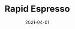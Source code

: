 ---
description: "Pattern%3A%20Rapid%20%7C%20Color%3A%20Espresso%20%7C%20Width%3A%2054%u201D%20%7C%20Content%3A%20100%25%20Polyester%20%7C%20Abrasion%3A%2050%2C000%20Double%20Rubs%20-%20Wyzenbeek%20Method%20%7C%20Repeat%3A%20n/a%20%7C%20Finish%3A%20INCASE%20by%20CRYPTON%20%7C%20Flammability%3A%20NFPA%20260%2C%20UFAC%20Class%201%2C%20CAL%20117%20%7C%20Applications%3A%20Contract%20/%20Hospitality%2C%20Residential%20%7C%20"
tags: 
  - "Lark Fontaine"
  - "Rapid"
  - "Textiles"
image_primary: "img/Espresso_large.jpg"
href: "https://www.larkfontaine.com/collections/textiles/products/rapid-espresso"
designer: "Lark Fontaine"
title: "Rapid Espresso"
category: "Textiles"
subtitle: ""
manufacturer: "Lark Fontaine"
slug: "/manufacturers/lark-fontaine/textiles/lark-fontaine-rapid-espresso"
date: "2021-04-01"
---